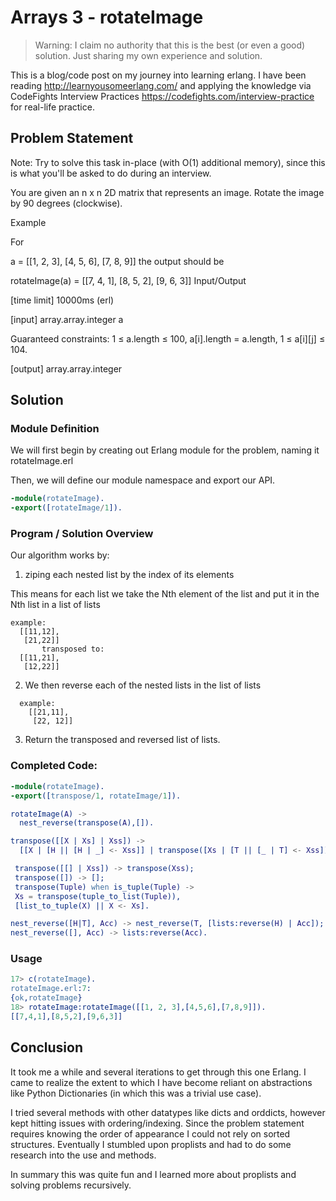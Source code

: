 # Arrays 3 - rotateImage

> Warning: I claim no authority that this is the best (or even a good) solution. Just sharing my own experience and solution.

This is a blog/code post on my journey into learning erlang. I have been reading http://learnyousomeerlang.com/ and applying the knowledge via CodeFights Interview Practices https://codefights.com/interview-practice for real-life practice.

## Problem Statement

Note: Try to solve this task in-place (with O(1) additional memory), since this is what you'll be asked to do during an interview.

You are given an n x n 2D matrix that represents an image. Rotate the image by 90 degrees (clockwise).

Example

For

a = [[1, 2, 3],
     [4, 5, 6],
     [7, 8, 9]]
the output should be

rotateImage(a) =
    [[7, 4, 1],
     [8, 5, 2],
     [9, 6, 3]]
Input/Output

[time limit] 10000ms (erl)

[input] array.array.integer a

Guaranteed constraints:
1 ≤ a.length ≤ 100,
a[i].length = a.length,
1 ≤ a[i][j] ≤ 104.

[output] array.array.integer

## Solution

### Module Definition

We will first begin by creating out Erlang module for the problem, naming it rotateImage.erl

Then, we will define our module namespace and export our API.

```Erlang
-module(rotateImage).
-export([rotateImage/1]).
```

### Program / Solution Overview

Our algorithm works by:

1. ziping each nested list by the index of its elements

  This means for each list we take the Nth element of the list and put it in the Nth list in a list of lists

    example:
      [[11,12],
       [21,22]]
           transposed to:
      [[11,21],
       [12,22]]
2. We then reverse each of the nested lists in the list of lists
  ```
    example:
      [[21,11],
       [22, 12]]
  ```
3. Return the transposed and reversed list of lists.



### Completed Code:
```erlang
-module(rotateImage).
-export([transpose/1, rotateImage/1]).

rotateImage(A) ->
  nest_reverse(transpose(A),[]).

transpose([[X | Xs] | Xss]) ->
  [[X | [H || [H | _] <- Xss]] | transpose([Xs | [T || [_ | T] <- Xss]])];

 transpose([[] | Xss]) -> transpose(Xss);
 transpose([]) -> [];
 transpose(Tuple) when is_tuple(Tuple) ->
 Xs = transpose(tuple_to_list(Tuple)),
 [list_to_tuple(X) || X <- Xs].

nest_reverse([H|T], Acc) -> nest_reverse(T, [lists:reverse(H) | Acc]);
nest_reverse([], Acc) -> lists:reverse(Acc).
```

### Usage

```erlang
17> c(rotateImage).                                      
rotateImage.erl:7:
{ok,rotateImage}
18> rotateImage:rotateImage([[1, 2, 3],[4,5,6],[7,8,9]]).
[[7,4,1],[8,5,2],[9,6,3]]
```


## Conclusion

It took me a while and several iterations to get through this one Erlang. I came to realize the extent to which I have become reliant on abstractions like Python Dictionaries (in which this was a trivial use case).

I tried several methods with other datatypes like dicts and orddicts, however kept hitting issues with ordering/indexing. Since the problem statement requires knowing the order of appearance I could not rely on sorted structures. Eventually I stumbled upon proplists and had to do some research into the use and methods.

In summary this was quite fun and I learned more about proplists and solving problems recursively.
